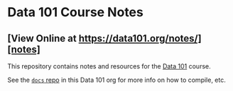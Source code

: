 # Data 101 Course Notes
## [View Online at https://data101.org/notes/][notes]

This repository contains notes and resources for the [Data 101][data101] course.

See the [`docs` repo][docs] in this Data 101 org for more info on how to compile, etc.

[data101]: https://data101.org/
[notes]: https://data101.org/notes/
[docs]: https://github.com/cal-data-eng/docs/
